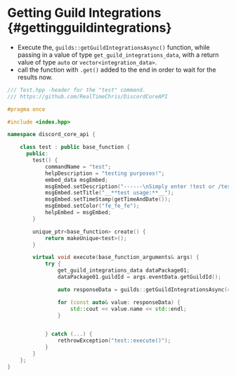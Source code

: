 Getting Guild Integrations {#gettingguildintegrations}
============
- Execute the, `guilds::getGuildIntegrationsAsync()` function, while passing in a value of type `get_guild_integrations_data`, with a return value of type `auto` or `vector<integration_data>`.
- call the function with `.get()` added to the end in order to wait for the results now.

```cpp
/// Test.hpp -header for the "test" command.
/// https://github.com/RealTimeChris/DiscordCoreAPI

#pragma once

#include <index.hpp>

namespace discord_core_api {

	class test : public base_function {
	  public:
		test() {
			commandName = "test";
			helpDescription = "testing purposes!";
			embed_data msgEmbed;
			msgEmbed.setDescription("------\nSimply enter !test or /test!\n------");
			msgEmbed.setTitle("__**test usage:**__");
			msgEmbed.setTimeStamp(getTimeAndDate());
			msgEmbed.setColor("fe_fe_fe");
			helpEmbed = msgEmbed;
		}

		unique_ptr<base_function> create() {
			return makeUnique<test>();
		}

		virtual void execute(base_function_arguments& args) {
			try {
				get_guild_integrations_data dataPackage01;
				dataPackage01.guildId = args.eventData.getGuildId();

				auto responseData = guilds::getGuildIntegrationsAsync(const dataPackage01).get();

				for (const auto& value: responseData) {
					std::cout << value.name << std::endl;
				}


			} catch (...) {
				rethrowException("test::execute()");
			}
		}
	};
}
```
